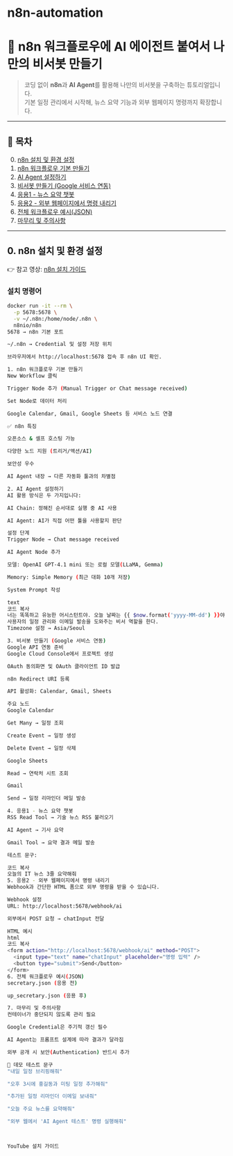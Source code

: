 # n8n-automation


# 🤖 n8n 워크플로우에 AI 에이전트 붙여서 나만의 비서봇 만들기

> 코딩 없이 **n8n**과 **AI Agent**를 활용해 나만의 비서봇을 구축하는 튜토리얼입니다.  
> 기본 일정 관리에서 시작해, 뉴스 요약 기능과 외부 웹페이지 명령까지 확장합니다.

---

## 📌 목차
0. [n8n 설치 및 환경 설정](#0-n8n-설치-및-환경-설정)  
1. [n8n 워크플로우 기본 만들기](#1-n8n-워크플로우-기본-만들기)  
2. [AI Agent 설정하기](#2-ai-agent-설정하기)  
3. [비서봇 만들기 (Google 서비스 연동)](#3-비서봇-만들기-google-서비스-연동)  
4. [응용1 - 뉴스 요약 챗봇](#4-응용1---뉴스-요약-챗봇)  
5. [응용2 - 외부 웹페이지에서 명령 내리기](#5-응용2---외부-웹페이지에서-명령-내리기)  
6. [전체 워크플로우 예시(JSON)](#6-전체-워크플로우-예시json)  
7. [마무리 및 주의사항](#7-마무리-및-주의사항)

---

## 0. n8n 설치 및 환경 설정

👉 참고 영상: [n8n 설치 가이드](https://youtu.be/DhuaKAW819s?si=TRuZOP8i_0Shcta6)

### 설치 명령어
```bash
docker run -it --rm \
  -p 5678:5678 \
  -v ~/.n8n:/home/node/.n8n \
  n8nio/n8n
5678 → n8n 기본 포트

~/.n8n → Credential 및 설정 저장 위치

브라우저에서 http://localhost:5678 접속 후 n8n UI 확인.

1. n8n 워크플로우 기본 만들기
New Workflow 클릭

Trigger Node 추가 (Manual Trigger or Chat message received)

Set Node로 데이터 처리

Google Calendar, Gmail, Google Sheets 등 서비스 노드 연결

✅ n8n 특징

오픈소스 & 셀프 호스팅 가능

다양한 노드 지원 (트리거/액션/AI)

보안성 우수

AI Agent 내장 → 다른 자동화 툴과의 차별점

2. AI Agent 설정하기
AI 활용 방식은 두 가지입니다:

AI Chain: 정해진 순서대로 실행 중 AI 사용

AI Agent: AI가 직접 어떤 툴을 사용할지 판단

설정 단계
Trigger Node → Chat message received

AI Agent Node 추가

모델: OpenAI GPT-4.1 mini 또는 로컬 모델(LLaMA, Gemma)

Memory: Simple Memory (최근 대화 10개 저장)

System Prompt 작성

text
코드 복사
너는 똑똑하고 유능한 어시스턴트야. 오늘 날짜는 {{ $now.format('yyyy-MM-dd') }}야.
사용자의 일정 관리와 이메일 발송을 도와주는 비서 역할을 한다.
Timezone 설정 → Asia/Seoul

3. 비서봇 만들기 (Google 서비스 연동)
Google API 연동 준비
Google Cloud Console에서 프로젝트 생성

OAuth 동의화면 및 OAuth 클라이언트 ID 발급

n8n Redirect URI 등록

API 활성화: Calendar, Gmail, Sheets

주요 노드
Google Calendar

Get Many → 일정 조회

Create Event → 일정 생성

Delete Event → 일정 삭제

Google Sheets

Read → 연락처 시트 조회

Gmail

Send → 일정 리마인더 메일 발송

4. 응용1 - 뉴스 요약 챗봇
RSS Read Tool → 기술 뉴스 RSS 불러오기

AI Agent → 기사 요약

Gmail Tool → 요약 결과 메일 발송

테스트 문구:

코드 복사
오늘의 IT 뉴스 3줄 요약해줘
5. 응용2 - 외부 웹페이지에서 명령 내리기
Webhook과 간단한 HTML 폼으로 외부 명령을 받을 수 있습니다.

Webhook 설정
URL: http://localhost:5678/webhook/ai

외부에서 POST 요청 → chatInput 전달

HTML 예시
html
코드 복사
<form action="http://localhost:5678/webhook/ai" method="POST">
  <input type="text" name="chatInput" placeholder="명령 입력" />
  <button type="submit">Send</button>
</form>
6. 전체 워크플로우 예시(JSON)
secretary.json (응용 전)

up_secretary.json (응용 후)

7. 마무리 및 주의사항
컨테이너가 중단되지 않도록 관리 필요

Google Credential은 주기적 갱신 필수

AI Agent는 프롬프트 설계에 따라 결과가 달라짐

외부 공개 시 보안(Authentication) 반드시 추가

🚀 데모 테스트 문구
"내일 일정 브리핑해줘"

"오후 3시에 홍길동과 미팅 일정 추가해줘"

"추가된 일정 리마인더 이메일 보내줘"

"오늘 주요 뉴스를 요약해줘"

"외부 웹에서 'AI Agent 테스트' 명령 실행해줘"



YouTube 설치 가이드

